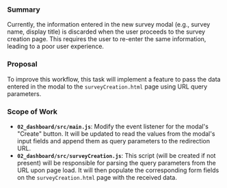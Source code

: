### Summary
Currently, the information entered in the new survey modal (e.g., survey name, display title) is discarded when the user proceeds to the survey creation page. This requires the user to re-enter the same information, leading to a poor user experience.

### Proposal
To improve this workflow, this task will implement a feature to pass the data entered in the modal to the `surveyCreation.html` page using URL query parameters.

### Scope of Work
- **`02_dashboard/src/main.js`**: Modify the event listener for the modal's "Create" button. It will be updated to read the values from the modal's input fields and append them as query parameters to the redirection URL.
- **`02_dashboard/src/surveyCreation.js`**: This script (will be created if not present) will be responsible for parsing the query parameters from the URL upon page load. It will then populate the corresponding form fields on the `surveyCreation.html` page with the received data.
